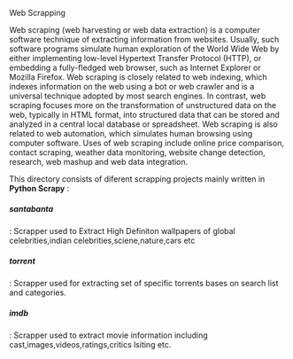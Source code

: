 Web Scrapping  

Web scraping (web harvesting or web data extraction) is a computer software technique of extracting information from websites. Usually, such software programs simulate human exploration of the World Wide Web by either implementing low-level Hypertext Transfer Protocol (HTTP), or embedding a fully-fledged web browser, such as Internet Explorer or Mozilla Firefox.
Web scraping is closely related to web indexing, which indexes information on the web using a bot or web crawler and is a universal technique adopted by most search engines. In contrast, web scraping focuses more on the transformation of unstructured data on the web, typically in HTML format, into structured data that can be stored and analyzed in a central local database or spreadsheet. Web scraping is also related to web automation, which simulates human browsing using computer software. Uses of web scraping include online price comparison, contact scraping, weather data monitoring, website change detection, research, web mashup and web data integration.

This directory consists of diferent scrapping projects mainly written in **Python Scrapy** :  
**<h5>santabanta</h5>**: Scrapper used to  Extract High Definiton wallpapers of global celebrities,indian celebrities,sciene,nature,cars etc  
**<h5>torrent</h5>**:  Scrapper used for extracting set of specific torrents bases on search list and categories.  
**<h5>imdb</h5>**:  Scrapper used to extract movie information including cast,images,videos,ratings,critics lsiting etc.  
